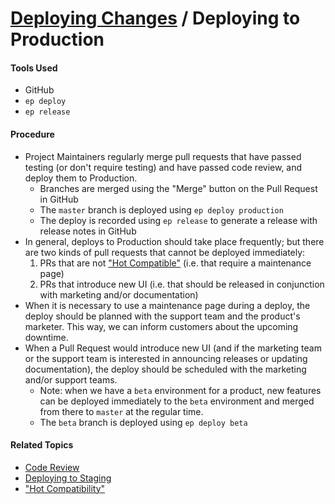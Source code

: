 # [Deploying Changes](../deploying_changes.md) / Deploying to Production

#### Tools Used

 - GitHub
 - `ep deploy`
 - `ep release`


#### Procedure

 - Project Maintainers regularly merge pull requests that have passed testing (or don't require testing) and have passed code review, and deploy them to Production.
     - Branches are merged using the "Merge" button on the Pull Request in GitHub
     - The `master` branch is deployed using `ep deploy production`
     - The deploy is recorded using `ep release` to generate a release with release notes in GitHub
 - In general, deploys to Production should take place frequently; but there are two kinds of pull requests that cannot be deployed immediately:
     1. PRs that are not ["Hot Compatible"](developing_features/hot_compatibility.md) (i.e. that require a maintenance page)
     2. PRs that introduce new UI (i.e. that should be released in conjunction with marketing and/or documentation)
 - When it is necessary to use a maintenance page during a deploy, the deploy should be planned with the support team and the product's marketer. This way, we can inform customers about the upcoming downtime.
 - When a Pull Request would introduce new UI (and if the marketing team or the support team is interested in announcing releases or updating documentation), the deploy should be scheduled with the marketing and/or support teams.
     - Note: when we have a `beta` environment for a product, new features can be deployed immediately to the `beta` environment and merged from there to `master` at the regular time.
     - The `beta` branch is deployed using `ep deploy beta`


#### Related Topics

 - [Code Review](../deploying_changes/code_review.md)
 - [Deploying to Staging](../deploying_changes/staging.md)
 - ["Hot Compatibility"](../developing_features/hot_compatibility.md)

